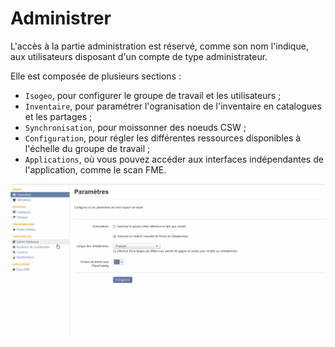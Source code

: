 # Administrer

L'accès à la partie administration est réservé, comme son nom l'indique, aux utilisateurs disposant d'un compte de type administrateur.

Elle est composée de plusieurs sections :
*  `Isogeo`, pour configurer le groupe de travail et les utilisateurs ;
*  `Inventaire`, pour paramétrer l'ogranisation de l'inventaire en catalogues et les partages ;
*  `Synchronisation`, pour moissonner des noeuds CSW ;
*  `Configuration`, pour régler les différentes ressources disponibles à l'échelle du groupe de travail ;
*  `Applications`, où vous pouvez accéder aux interfaces indépendantes de l'application, comme le scan FME.

![Démo menu administration](../../images/adm_tour_menus.gif "Tour guidé de l'administration")
